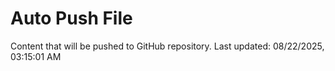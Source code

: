# Auto Push File

Content that will be pushed to GitHub repository.
Last updated: 08/22/2025, 03:15:01 AM